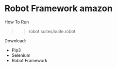 # Robot Framework amazon
How To Run 
>> robot suites/suite.robot

Download:
- Pip3
- Selenium
- Robot Framework

